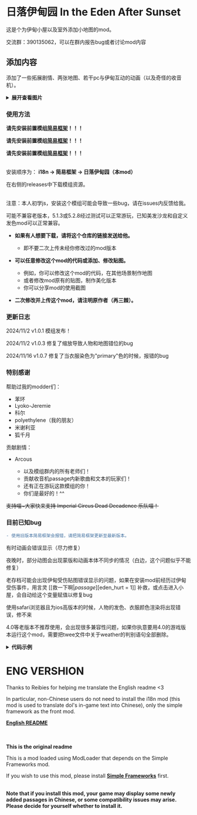 # 日落伊甸园 In the Eden After Sunset
这是个为伊甸小屋以及室外添加小地图的mod。

交流群：390135062，可以在群内报告bug或者讨论mod内容

## 添加内容

添加了一些拓展剧情、两张地图、若干pc与伊甸互动的动画（以及奇怪的收音机）。
<details><summary><b>展开查看图片</b></summary>
 
![image](https://github.com/LooopSpiner/In-The-Eden-After-Sunset/blob/main/images_in_md/1.gif)
![image](https://github.com/LooopSpiner/In-The-Eden-After-Sunset/blob/main/images_in_md/2.png)
</details>

### 使用方法

<b>请先安装前置模组[**简易框架**](https://github.com/emicoto/DOLMods/)！！！

请先安装前置模组[**简易框架**](https://github.com/emicoto/DOLMods/)！！！

请先安装前置模组[**简易框架**](https://github.com/emicoto/DOLMods/)！！！</b>

<br>
安装顺序为：
<b>i18n → 简易框架 → 日落伊甸园（本mod）</b>

在右侧的releases中下载模组资源。

<br>
注意：本人初学js，安装这个模组可能会导致一些bug，请在issues内反馈给我。

可能不兼容老版本，5.1.3或5.2.8经过测试可以正常游玩，已知美发沙龙和自定义发色mod可以正常兼容。

* <b>如果有人想要下载，请将这个仓库的链接发送给他。</b>
  * 即不要二次上传未经你修改过的mod版本<br>

* <b>可以任意修改这个mod的代码或添加、修改贴图。</b>
  * 例如，你可以修改这个mod的代码，在其他场景制作地图
  * 或者修改mod原有的贴图，制作美化版本
  * 你可以分享mod的使用截图<br>

* <b>二次修改并上传这个mod，请注明原作者（再三棘）。</b>

### 更新日志

2024/11/2 v1.0.1 模组发布！

2024/11/2 v1.0.3 修复了缩放导致人物和地图错位的bug

2024/11/16 v1.0.7 修复了当衣服染色为"primary"色的时候，报错的bug

### 特别感谢

帮助过我的modder们：
 * 苯环
 * Lyoko-Jeremie
 * 科尔
 * polyethylene（我的朋友）
 * 米谢利亚
 * 狐千月

贡献剧情：
 * Arcous

 
   * 以及模组群内的所有老师们！
   * 贡献收音机passage内新歌曲和文本的玩家们！
   * 还有正在游玩这款模组的你！
   * 你们是最好的！^^

~~支持喵~大家快来支持 Imperial Circus Dead Decadence 乐队喵！~~
  
### 目前已知bug

```diff
- 使用旧版本简易框架会报错，请把简易框架更新至最新版本。
```
有时动画会错误显示（尽力修复）

夜晚时，部分动图会出现蒙版和动画本体不同步的情况（白边，这个问题似乎不能修复）

老存档可能会出现伊甸受伤贴图错误显示的问题，如果在安装mod前经历过伊甸受伤事件，用言灵 [[救一下啊|$passage][$eden_hurt = 1]] 补救，或点击进入小屋，会自动给这个变量赋值以修复bug

使用safari浏览器且为ios高版本的时候，人物的发色、衣服颜色渲染将出现错误，修不来

4.0等老版本不推荐使用，会出现很多兼容性问题，如果你执意要用4.0的游戏版本运行这个mod，需要把twee文件中关于weather的判别语句全部删除。
<details><summary><b>代码示例</b></summary>
 <br>
 查找eden_indoor_map.twee文件中的以下代码，并把他们删除（一共四处，全部删除）
 
 ```diff
&& Weather.dayState == "night" && (Weather.precipitation == "rain" || Weather.name == "thunderStorm") && V.weekly.edenStory)
 ```
<br>
查找eden_cabin_map.twee文件中的以下代码，并把他们删除（从图1框选的部分一直到图2全部删除，不要动其他部分）

![image](https://github.com/LooopSpiner/In-The-Eden-After-Sunset/blob/main/images_in_md/4.png)
![image](https://github.com/LooopSpiner/In-The-Eden-After-Sunset/blob/main/images_in_md/3.png)
<br>
<b>警告：如果你在游玩4.0版本的游戏，且不愿意更新版本，请按照上文修改代码，不要删除额外的代码！这样做可能会导致人物错误显示和室外天气特效被删除，请知晓你在做什么。</b>
</details>

# ENG VERSHION

Thanks to Reibies for helping me translate the English readme <3

In particular, non-Chinese users do not need to install the i18n mod (this mod is used to translate dol's in-game text into Chinese), only the simple framework as the front mod.

[**English README**](https://github.com/Reibies/In-The-Eden-After-Sunset/blob/main/README_EN.md)

<br><br>
**This is the original readme**

This is a mod loaded using ModLoader that depends on the Simple Frameworks mod. 

If you wish to use this mod, please install [**Simple Frameworks**](https://github.com/emicoto/DOLMods/) first. 

<br>
<b>Note that if you install this mod, your game may display some newly added passages in Chinese, or some compatibility issues may arise. Please decide for yourself whether to install it.</b>
